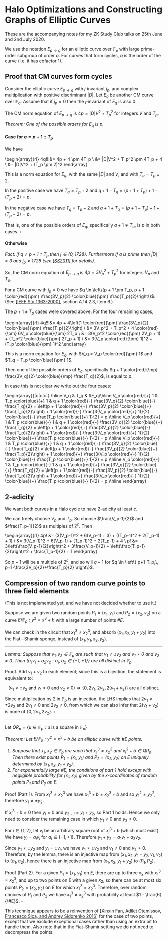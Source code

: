 # Halo Optimizations and Constructing Graphs of Elliptic Curves

These are the accompanying notes for my ZK Study Club talks on 25th June and 2nd July 2020.

We use the notation $E_{p \rightarrow q}$ for an elliptic curve over $\mathbb{F}_p$ with large prime-order subgroup of order $q$. For curves that form cycles, $q$ is the order of the curve (i.e. it has cofactor $1$).

## Proof that CM curves form cycles

Consider the elliptic curve $E_{p \rightarrow q}$ with $j$‑invariant $j_p$, and complex multiplication with positive discriminant $|D|$. Let $E_q$ be another CM curve over $\mathbb{F}_q$. Assume that if $j_p = 0$ then the $j$‑invariant of $E_q$ is also $0$.

The CM norm equation of $E_{p \rightarrow q}$ is $4p = |D|V^2 + T_p^2$ for integers $V$ and $T_p$.

*Theorem: One of the possible orders for $E_q$ is $p$.*

#### Case for $q = p + 1 \pm T_p$

We have

\begin{array}{rl}
4q\!\!\!&= 4p + 4 \pm 4T_p \\
        &= |D|V^2 + T_p^2 \pm 4T_p + 4 \\
        &= |D|V^2 + (T_p \pm 2)^2
\end{array}

This is a norm equation for $E_q$, with the same $|D|$ and $V$, and with $T_q = T_p \pm 2$.

In the positive case we have $T_q = T_p + 2$ and $q + 1 - T_q = (p + 1 + T_p) + 1 - (T_p + 2) = p$. 

In the negative case we have $T_q = T_p - 2$ and $q + 1 + T_q = (p + 1 - T_p) + 1 + (T_p - 2) = p$. 

That is, one of the possible orders of $E_q$, specifically $q + 1 \mp T_q$, is $p$ in both cases. $\square$

#### Otherwise

*Fact: if $q \neq p + 1 \pm T_p$ then $j \in \{0, 1728\}$. Furthermore if $q$ is prime then $|D| = 3$ and $j_p \neq 1728$ (see [[SS2011]](https://arxiv.org/abs/0912.1831) for details).*

So, the CM norm equation of $E_{p \rightarrow q}$ is $4p = 3V_p^2 + T_p^2$ for integers $V_p$ and $T_p$.

For a CM curve with $j_p = 0$ we have $q \in \left\{p + 1 \pm T_p, p + 1 \color{red}{\pm} \frac{3V_p}{2} \color{blue}{\pm} \frac{T_p}{2}\right\}$. (See [[IEEE Std 1363-2000]](https://perso.telecom-paristech.fr/guilley/recherche/cryptoprocesseurs/ieee/00891000.pdf), section A.14.2.3, item 6.)

The $p + 1 \pm T_p$ cases were covered above. For the four remaining cases,

\begin{array}{rl}
4q\!\!\!&= 4p + 4\left(1 \color{red}{\pm} \frac{3V_p}{2} \color{blue}{\pm} \frac{T_p}{2}\right) \\
        &= 3V_p^2 + T_p^2 + 4 \color{red}{\pm} 6V_p \color{blue}{\pm} 2T_p \\
        &= 3(V_p^2 \color{red}{\pm} 2V_p + 1) + (T_p^2 \color{blue}{\pm} 2T_p + 1) \\
        &= 3(V_p \color{red}{\pm} 1)^2 + (T_p \color{blue}{\pm} 1)^2
\end{array}

This is a norm equation for $E_q$, with $V_q = V_p \color{red}{\pm} 1$ and $T_q = T_p \color{blue}{\pm} 1$.

Then one of the possible orders of $E_q$, specifically $q + 1 \color{red}{\mp} \frac{3V_q}{2} \color{blue}{\mp} \frac{T_q}{2}$, is equal to $p$.

In case this is not clear we write out the four cases:

\begin{array}{|c|c|c|}
\hline
V_q                  & T_q                   & \#E_q\\\hline
V_p \color{red}{+} 1 & T_p \color{blue}{+} 1 & q + 1 \color{red}{-} \frac{3V_q}{2} \color{blue}{-} \frac{T_q}{2} = \left(p + 1 \color{red}{+} \frac{3V_p}{2} \color{blue}{+} \frac{T_p}{2}\right) + 1 \color{red}{-} \frac{3(V_p \color{red}{+} 1)}{2} \color{blue}{-} \frac{T_p \color{blue}{+} 1}{2} = p \\\hline
V_p \color{red}{+} 1 & T_p \color{blue}{-} 1 & q + 1 \color{red}{-} \frac{3V_q}{2} \color{blue}{+} \frac{T_q}{2} = \left(p + 1 \color{red}{+} \frac{3V_p}{2} \color{blue}{-} \frac{T_p}{2}\right) + 1 \color{red}{-} \frac{3(V_p \color{red}{+} 1)}{2} \color{blue}{+} \frac{T_p \color{blue}{-} 1}{2} = p \\\hline
V_p \color{red}{-} 1 & T_p \color{blue}{+} 1 & q + 1 \color{red}{+} \frac{3V_q}{2} \color{blue}{-} \frac{T_q}{2} = \left(p + 1 \color{red}{-} \frac{3V_p}{2} \color{blue}{+} \frac{T_p}{2}\right) + 1 \color{red}{+} \frac{3(V_p \color{red}{-} 1)}{2} \color{blue}{-} \frac{T_p \color{blue}{+} 1}{2} = p \\\hline
V_p \color{red}{-} 1 & T_p \color{blue}{-} 1 & q + 1 \color{red}{+} \frac{3V_q}{2} \color{blue}{+} \frac{T_q}{2} = \left(p + 1 \color{red}{-} \frac{3V_p}{2} \color{blue}{-} \frac{T_p}{2}\right) + 1 \color{red}{+} \frac{3(V_p \color{red}{-} 1)}{2} \color{blue}{+} \frac{T_p \color{blue}{-} 1}{2} = p \\\hline
\end{array} $\square$


## 2-adicity

We want both curves in a Halo cycle to have $2$-adicity at least $c$.

We can freely choose $V_p$ and $T_p$. So choose $\frac{V_p-1}{2}$ and $\frac{T_p-1}{2}$ as multiples of $2^c$. Then

\begin{array}{rl}
4p\! &= (3(V_p-1)^2 + 6(V_p-1) + 3) + ((T_p-1)^2 + 2(T_p-1) + 1) \\
     &= 3(V_p-1)^2 + 6(V_p-1) + (T_p-1)^2 + 2(T_p-1) + 4 \\
 p\! &= 3\left(\frac{V_p-1}{2}\right)^2 + 3\frac{V_p-1}{2} + \left(\frac{T_p-1}{2}\right)^2 + \frac{T_p-1}{2} + 1
\end{array}

So $p-1$ will be a multiple of $2^c$, and so will $q-1$ for $q \in \left\{ p+1-T_p,\, p+1-\frac{3V_p}{2}+\frac{T_p}{2} \right\}$.


## Compression of two random curve points to three field elements

(This is not implemented yet, and we have not decided whether to use it.)

Suppose we are given two random points $P_1 = (x_1, y_1)$ and $P_2 = (x_2, y_2)$ on a curve $E / \mathbb{F}_p: y^2 = x^3 + b$ with a large number of points $\#E$.

We can check in the circuit that $x_1^3 \neq x_2^3$, and absorb $(x_1, x_2, y_1 + y_2)$ into the Fiat--Shamir sponge, instead of $(x_1, y_1, x_2, y_2)$.

----

*Lemma: Suppose that $v_1, v_2 \in \mathbb{F}_p$ are such that $v_1 \neq \pm v_2$ and $v_1 \neq 0$ and $v_2 \neq 0$. Then $\left\{ a_1 v_1 + a_2 v_2 : a_1, a_2 \in \{-1,+1\} \right\}$ are all distinct in $\mathbb{F}_p$.*

Proof. Add $v_1 + v_2$ to each element; since this is a bijection, the statement is equivalent to:

$$\left(v_1 \neq \pm v_2 \text{ and } v_1 \neq 0 \text{ and } v_2 \neq 0\right) \Rightarrow \{ 0, 2v_1, 2v_2, 2(v_1 + v_2) \} \text{ are all distinct.}$$

Since multiplication by $2$ in $\mathbb{F}_p$ is an injection, the LHS implies that $2v_1 \neq \pm 2v_2$ and $2v_1 \neq 0$ and $2v_2 \neq 0$, from which we can also infer that $2(v_1 + v_2)$ is none of $\{ 0, 2v_1, 2v_2 \}$. $\square$

----

Let $QR_p = \{u \in \mathbb{F}_p : u \text{ is a square in } \mathbb{F}_p \}$

*Theorem: Let $E / \mathbb{F}_p: y^2 = x^3 + b$ be an elliptic curve with $\#E$ points.*
1. *Suppose that $x_1, x_2 \in \mathbb{F}_p$ are such that $x_1^3 \neq x_2^3$ and $x_i^3 + b \in QR_p$. Then there exist points $P_1 = (x_1, y_1)$ and $P_2 = (x_2, y_2)$ on $E$ uniquely determined by $(x_1, x_2, y_1 + y_2)$.*
2. *For exponentially large $\#E$, the conditions of part 1 hold except with negligible probability for $(x_1, x_2)$ given by the $x$-coordinates of random points $P_1$ and $P_2$ on $E$.*

Proof (Part 1).
From $x_1^3 \neq x_2^3$ we have $x_1^3 + b \neq x_2^3 + b$ and so $y_1^2 \neq y_2^2$, therefore $y_1 \neq \pm y_2$.

If $x_i^3 + b = 0$ then $y_i = 0$ and $y_{3-i} = y_1 + y_2$, so Part 1 holds. Hence we only need to consider the remaining case in which $y_1 \neq 0$ and $y_2 \neq 0$.

For $i \in \{1, 2\}$, let $v_i$ be an arbitrary square root of $x_i^3 + b$ (which must exist). We have $y_i = a_i v_i$ for $a_i \in \{-1, +1\}$. Therefore $y_1 + y_2 = a_1 v_1 + a_2 v_2$.

Since $y_1 \neq \pm y_2$ and $y_i = \pm v_i$, we have $v_1 \neq \pm v_2$ and $v_1 \neq 0$ and $v_2 \neq 0$. Therefore, by the lemma, there is an injective map from $(x_1, x_2, y_1 + y_2, v_1, v_2)$ to $(a_1, a_2)$, hence there is an injective map from $(x_1, x_2, y_1 + y_2)$ to $(P_1, P_2)$.

Proof (Part 2).
For a given $P_1 = (x_1, y_1)$ on $E$, there are up to three $x_2$ with $x_1^3 = x_2^3$, and up to two points on $E$ with a given $x_2$, so there can be at most six points $P_2 = (x_2, y_2)$ on $E$ for which $x_1^3 = x_2^3$. Therefore, over random choices of $P_1$ and $P_2$ we have $x_1^3 \neq x_2^3$ with probability at least $1 - \frac{6}{\#E}$. 
$\square$

This technique appears to be a reinvention of [[Xinxin Fan, Adilet Otemissov, Francesco Sica, and Andrey Sidorenko 2016]](https://sci-hub.tf/10.1007%2Fs10623-016-0251-2) for the case of two points, except that we exclude exceptional cases rather than using an extra bit to handle them. Also note that in the Fiat–Shamir setting we do not need to decompress the points.

